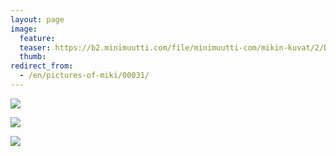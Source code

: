 ```yaml
---
layout: page
image:
  feature:
  teaser: https://b2.minimuutti.com/file/minimuutti-com/mikin-kuvat/2/DSC11443-245px.jpg
  thumb:
redirect_from:
  - /en/pictures-of-miki/00031/
---
```


[![](https://b2.minimuutti.com/file/minimuutti-com/mikin-kuvat/2/DSC11356-800px.jpg)](https://dl.dropboxusercontent.com/sh/ea1wtnz7z734o12/AAB01DQIl6--1oQT9cHdmzGPa/mikin-kuvat/2/DSC11356.jpg)

[![](https://b2.minimuutti.com/file/minimuutti-com/mikin-kuvat/2/DSC11424-800px.jpg)](https://dl.dropboxusercontent.com/sh/ea1wtnz7z734o12/AADDm7zVmKI2KK9MI2OSVe6aa/mikin-kuvat/2/DSC11424.jpg)

[![](https://b2.minimuutti.com/file/minimuutti-com/mikin-kuvat/2/DSC11443-800px.jpg)](https://dl.dropboxusercontent.com/sh/ea1wtnz7z734o12/AACC-pJhVmEYLobgH6OI_-Dia/mikin-kuvat/2/DSC11443.jpg)
